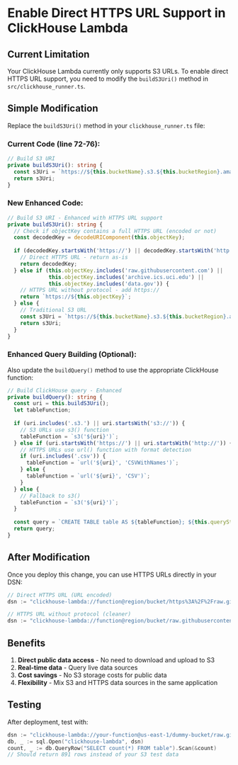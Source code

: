 # Enable Direct HTTPS URL Support in ClickHouse Lambda

## Current Limitation

Your ClickHouse Lambda currently only supports S3 URLs. To enable direct HTTPS URL support, you need to modify the `buildS3Uri()` method in `src/clickhouse_runner.ts`.

## Simple Modification

Replace the `buildS3Uri()` method in your `clickhouse_runner.ts` file:

### Current Code (line 72-76):
```typescript
// Build S3 URI
private buildS3Uri(): string {
  const s3Uri = `https://${this.bucketName}.s3.${this.bucketRegion}.amazonaws.com/${this.objectKey}`;
  return s3Uri;
}
```

### New Enhanced Code:
```typescript
// Build S3 URI - Enhanced with HTTPS URL support
private buildS3Uri(): string {
  // Check if objectKey contains a full HTTPS URL (encoded or not)
  const decodedKey = decodeURIComponent(this.objectKey);
  
  if (decodedKey.startsWith('https://') || decodedKey.startsWith('http://')) {
    // Direct HTTPS URL - return as-is
    return decodedKey;
  } else if (this.objectKey.includes('raw.githubusercontent.com') || 
             this.objectKey.includes('archive.ics.uci.edu') ||
             this.objectKey.includes('data.gov')) {
    // HTTPS URL without protocol - add https://
    return `https://${this.objectKey}`;
  } else {
    // Traditional S3 URL
    const s3Uri = `https://${this.bucketName}.s3.${this.bucketRegion}.amazonaws.com/${this.objectKey}`;
    return s3Uri;
  }
}
```

### Enhanced Query Building (Optional):

Also update the `buildQuery()` method to use the appropriate ClickHouse function:

```typescript
// Build ClickHouse query - Enhanced
private buildQuery(): string {
  const uri = this.buildS3Uri();
  let tableFunction;
  
  if (uri.includes('.s3.') || uri.startsWith('s3://')) {
    // S3 URLs use s3() function
    tableFunction = `s3('${uri}')`;
  } else if (uri.startsWith('https://') || uri.startsWith('http://')) {
    // HTTPS URLs use url() function with format detection
    if (uri.includes('.csv')) {
      tableFunction = `url('${uri}', 'CSVWithNames')`;
    } else {
      tableFunction = `url('${uri}', 'CSV')`;
    }
  } else {
    // Fallback to s3()
    tableFunction = `s3('${uri}')`;
  }
  
  const query = `CREATE TABLE table AS ${tableFunction}; ${this.queryStatement}`;
  return query;
}
```

## After Modification

Once you deploy this change, you can use HTTPS URLs directly in your DSN:

```go
// Direct HTTPS URL (URL encoded)
dsn := "clickhouse-lambda://function@region/bucket/https%3A%2F%2Fraw.githubusercontent.com%2Fdatasciencedojo%2Fdatasets%2Fmaster%2Ftitanic.csv"

// HTTPS URL without protocol (cleaner)  
dsn := "clickhouse-lambda://function@region/bucket/raw.githubusercontent.com/datasciencedojo/datasets/master/titanic.csv"
```

## Benefits

1. **Direct public data access** - No need to download and upload to S3
2. **Real-time data** - Query live data sources
3. **Cost savings** - No S3 storage costs for public data
4. **Flexibility** - Mix S3 and HTTPS data sources in the same application

## Testing

After deployment, test with:

```go
dsn := "clickhouse-lambda://your-function@us-east-1/dummy-bucket/raw.githubusercontent.com/datasciencedojo/datasets/master/titanic.csv"
db, _ := sql.Open("clickhouse-lambda", dsn)
count, _ := db.QueryRow("SELECT count(*) FROM table").Scan(&count)
// Should return 891 rows instead of your S3 test data
```
